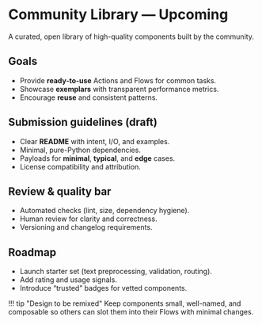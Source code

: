 # Community Library — Upcoming

A curated, open library of high-quality components built by the community.

## Goals
- Provide **ready-to-use** Actions and Flows for common tasks.
- Showcase **exemplars** with transparent performance metrics.
- Encourage **reuse** and consistent patterns.

## Submission guidelines (draft)
- Clear **README** with intent, I/O, and examples.
- Minimal, pure-Python dependencies.
- Payloads for **minimal**, **typical**, and **edge** cases.
- License compatibility and attribution.

## Review & quality bar
- Automated checks (lint, size, dependency hygiene).
- Human review for clarity and correctness.
- Versioning and changelog requirements.

## Roadmap
- Launch starter set (text preprocessing, validation, routing).
- Add rating and usage signals.
- Introduce “trusted” badges for vetted components.

!!! tip "Design to be remixed"
    Keep components small, well-named, and composable so others can slot them into their Flows with minimal changes.
